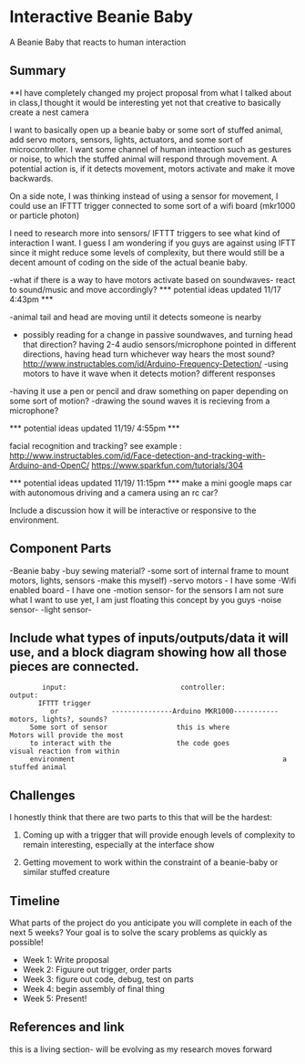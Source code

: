 # Interactive Beanie Baby

A Beanie Baby that reacts to human interaction

## Summary

**I have completely changed my project proposal from what I talked about in class,I thought it would be interesting
  yet not that creative to basically create a nest camera

I want to basically open up a beanie baby or some sort of stuffed animal, add servo motors, sensors, lights, actuators, and some sort of microcontroller.
I want some channel of human inteaction such as gestures or noise, to which the stuffed animal will respond through movement.
A potential action is, if it detects movement, motors activate and make it move backwards. 

On a side note, I was thinking instead of using a sensor for movement, I could use an IFTTT trigger connected
to some sort of a wifi board (mkr1000 or particle photon) 

I need to research more into sensors/ IFTTT triggers to see what kind of interaction I want. 
I guess I am wondering if you guys are against using IFTT since it might reduce some levels of complexity,
but there would still be a decent amount of coding on the side of the actual beanie baby.

-what if there is a way to have motors activate based on soundwaves- react to sound/music and move accordingly?
*** potential ideas updated 11/17 4:43pm ***

-animal tail and head are moving until it detects someone is nearby
- possibly reading for a change in passive soundwaves, and turning head that direction?
  having 2-4 audio sensors/microphone pointed in different directions, having head turn whichever way hears the most sound?
  http://www.instructables.com/id/Arduino-Frequency-Detection/
-using motors to have it wave when it detects motion? different responses

-having it use a pen or pencil and draw something on paper depending on some sort of motion? 
-drawing the sound waves it is recieving from a microphone?

*** potential ideas updated 11/19/ 4:55pm ***

facial recognition and tracking?
see example : http://www.instructables.com/id/Face-detection-and-tracking-with-Arduino-and-OpenC/
https://www.sparkfun.com/tutorials/304

*** potential ideas updated 11/19/ 11:15pm ***
  make a mini google maps car with autonomous driving and a camera using an rc car?
  

Include a discussion how it will be interactive or responsive to the environment.

## Component Parts

-Beanie baby -buy
  sewing material?
-some sort of internal frame to mount motors, lights, sensors -make this myself)
-servo motors - I have some
-Wifi enabled board - I have one
-motion sensor- for the sensors I am not sure what I want to use yet, I am just floating this concept by you guys
-noise sensor-
-light sensor-


Include what types of inputs/outputs/data it will use, and a block diagram showing how all those pieces are connected.
-


            input:                            controller:               output:
           IFTTT trigger
              or             ---------------Arduino MKR1000----------- motors, lights?, sounds?
         Some sort of sensor                 this is where             Motors will provide the most
         to interact with the                the code goes             visual reaction from within 
         environment                                                   a stuffed animal
         
         
         
         



## Challenges

I honestly think that there are two parts to this that will be the hardest:
1. Coming up with a trigger that will provide enough levels of complexity to remain interesting,
   especially at the interface show
   
2. Getting movement to work within the constraint of a beanie-baby or similar stuffed creature


## Timeline

What parts of the project do you anticipate you will complete in each of the next 5 weeks? Your goal is to solve the scary problems as quickly as possible! 

- Week 1: Write proposal
- Week 2: Figuure out trigger, order parts
- Week 3: figure out code, debug, test on parts
- Week 4: begin assembly of final thing
- Week 5: Present!

## References and link

this is a living section- will be evolving as my research moves forward
